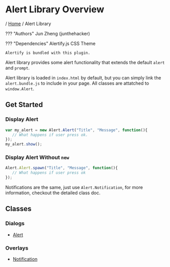 # Alert Library Overview

/ [Home](../../) / Alert Library

??? "Authors"
    Jun Zheng (junthehacker)

??? "Dependencies"
    Alertify.js CSS Theme
    
    Alertify is bundled with this plugin.
    
Alert library provides some alert functionality that extends the default `alert` and `prompt`.

Alert library is loaded in `index.html` by default, but you can simply link the `alert.bundle.js` to include in your page. All classes are attatched to `window.Alert`.

## Get Started

### Display Alert

```javascript
var my_alert = new Alert.Alert("Title", "Message", function(){
   // What happens if user press ok. 
});
my_alert.show();
```

### Display Alert Without `new`

```javascript
Alert.Alert.spawn("Title", "Message", function(){
   // What happens if user press ok 
});
```

Notifications are the same, just use `Alert.Notification`, for more information, checkout the detailed class doc.

## Classes

### Dialogs

* [Alert](dialogs/alert)

### Overlays

* [Notification](overlays/notification)
